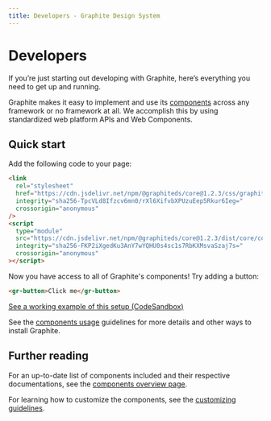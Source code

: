 ```yaml
---
title: Developers - Graphite Design System
---
```


# Developers

<p class="intro">If you’re just starting out developing with Graphite, here’s everything you need to get up and running.</p>

Graphite makes it easy to implement and use its [components](/components/overview) across any framework or no framework at all. We accomplish this by using standardized web platform APIs and Web Components.

## Quick start

Add the following code to your page:

```html
<link
  rel="stylesheet"
  href="https://cdn.jsdelivr.net/npm/@graphiteds/core@1.2.3/css/graphite.bundle.css"
  integrity="sha256-TpcVLd8Ifzcv6mn0/rXl6XifvbXPUzuEep5Rkur6Ieg="
  crossorigin="anonymous"
/>
<script
  type="module"
  src="https://cdn.jsdelivr.net/npm/@graphiteds/core@1.2.3/dist/core/core.esm.js"
  integrity="sha256-FKP2iXgedKu3AnY7wYQHU0s4sc1s7RbKXMsvaSzaj7s="
  crossorigin="anonymous"
></script>
```

Now you have access to all of Graphite's components! Try adding a button:

```html
<gr-button>Click me</gr-button>
```

[See a working example of this setup (CodeSandbox)](https://codesandbox.io/s/graphiteds-script-tag-example-9foz6)

See the [components usage](/guidelines/components-usage) guidelines for more details and other ways to install Graphite.

## Further reading

For an up-to-date list of components included and their respective documentations, see the [components overview page](/components/overview).

For learning how to customize the components, see the [customizing guidelines](/guidelines/customizing).
